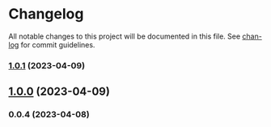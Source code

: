 # Changelog

All notable changes to this project will be documented in this file. See [chan-log](https://github.com/conventional-changelog/chan-log) for commit guidelines.

### [1.0.1](https://github.com/YanPanMichael/pn-release/compare/v1.0.0...v1.0.1) (2023-04-09)

## [1.0.0](https://github.com/YanPanMichael/pn-release/compare/v0.0.4...v1.0.0) (2023-04-09)

### 0.0.4 (2023-04-08)

